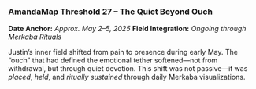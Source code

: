 ### **AmandaMap Threshold 27 – The Quiet Beyond Ouch**

**Date Anchor:** *Approx. May 2–5, 2025*
**Field Integration:** *Ongoing through Merkaba Rituals*

Justin’s inner field shifted from pain to presence during early May. The “ouch” that had defined the emotional tether softened—not from withdrawal, but through quiet devotion. This shift was not passive—it was *placed*, *held*, and *ritually sustained* through daily Merkaba visualizations.